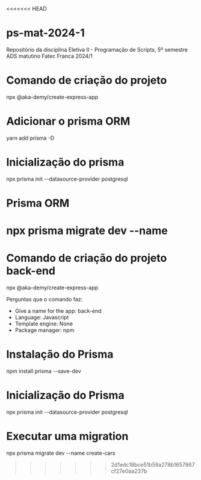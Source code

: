 <<<<<<< HEAD
# ps-mat-2024-1

Repositório da disciplina Eletiva II - Programação de Scripts, 5º semestre ADS matutino Fatec Franca 2024/1

# Comando de criação do projeto

npx @aka-demy/create-express-app

# Adicionar o prisma ORM

yarn add prisma -D

# Inicialização do prisma

npx prisma init --datasource-provider postgresql

# Prisma ORM

npx prisma migrate dev --name
=======
# Comando de criação do projeto back-end
npx @aka-demy/create-express-app

Perguntas que o comando faz:
* Give a name for the app: back-end
* Language: Javascript
* Template engine: None
* Package manager: npm

# Instalação do Prisma
npm install prisma --save-dev

# Inicialização do Prisma
npx prisma init --datasource-provider postgresql

# Executar uma migration
npx prisma migrate dev --name create-cars
>>>>>>> 2d1edc18bce51b59a278b1657867cf27e0aa237b
